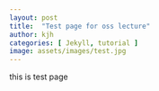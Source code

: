 ```yaml
---
layout: post
title:  "Test page for oss lecture"
author: kjh
categories: [ Jekyll, tutorial ]
image: assets/images/test.jpg
---
```

this is test page
